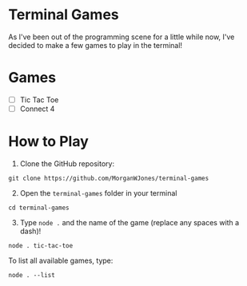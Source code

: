 # Terminal Games
 
As I've been out of the programming scene for a little while now, I've decided to make a few games to play in the terminal!

# Games

- [ ] Tic Tac Toe
- [ ] Connect 4

# How to Play

1. Clone the GitHub repository:

`git clone https://github.com/MorganWJones/terminal-games`

2. Open the `terminal-games` folder in your terminal

`cd terminal-games`

3. Type `node .` and the name of the game (replace any spaces with a dash)!

`node . tic-tac-toe`

To list all available games, type:

`node . --list`
